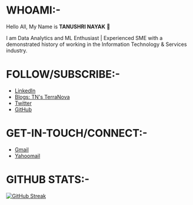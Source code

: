 # WHOAMI:-

Hello All, My Name is __TANUSHRI NAYAK__ 👋

<!--| <img src="Images/TN-Profile-Pic.jpg" width="220" height="300" alt="MySelf Tanushri Nayak"> |
| ----------- |-->

I am Data Analytics and ML Enthusiast | Experienced SME with a demonstrated history of working in the Information Technology & Services industry. 

# FOLLOW/SUBSCRIBE:-

-  [LinkedIn](https://www.linkedin.com/in/tanushri-nayak-a518645b/)
-  [Blogs: TN's TerraNova](https://tanushrin.github.io/)
-  [Twitter](https://twitter.com/Tanushr62712563/) 
-  [GitHub](https://github.com/tanushrin/)


# GET-IN-TOUCH/CONNECT:-

- [Gmail](mailto:tanushri0310003@gmail.com) 
- [Yahoomail](mailto:tanushri_diatm@yahoo.co.in)  

# GITHUB STATS:-

[![GitHub Streak](http://github-readme-streak-stats.herokuapp.com?user=tanushrin&theme=dark)](https://git.io/streak-stats)

<!--
# RECENT TWEETS:-

[<img src="https://img.shields.io/badge/-Follow-blue?style=for-the-badge&logo=twitter&logoColor=white"/>](https://twitter.com/Tanushr62712563?ref_src=twsrc%5Etfw")

<!-- [![github-readme-twitter](https://github-readme-twitter.gazf.vercel.app/api?id=Tanushr62712563&layout=wide)](https://github.com/gazf/github-readme-twitter) -->


